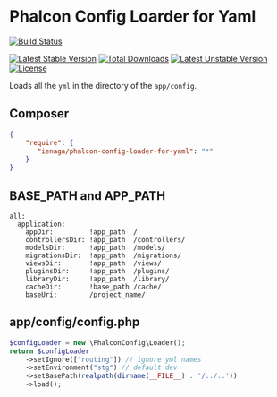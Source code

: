 # Phalcon Config Loarder for Yaml

[![Build Status](https://travis-ci.org/ienaga/PhalconConfig.svg?branch=master)](https://travis-ci.org/ienaga/PhalconConfig)


[![Latest Stable Version](https://poser.pugx.org/ienaga/phalcon-config-loader-for-yaml/v/stable)](https://packagist.org/packages/ienaga/phalcon-config-loader-for-yaml) [![Total Downloads](https://poser.pugx.org/ienaga/phalcon-config-loader-for-yaml/downloads)](https://packagist.org/packages/ienaga/phalcon-config-loader-for-yaml) [![Latest Unstable Version](https://poser.pugx.org/ienaga/phalcon-config-loader-for-yaml/v/unstable)](https://packagist.org/packages/ienaga/phalcon-config-loader-for-yaml) [![License](https://poser.pugx.org/ienaga/phalcon-config-loader-for-yaml/license)](https://packagist.org/packages/ienaga/phalcon-config-loader-for-yaml)



Loads all the `yml` in the directory of the `app/config`.


## Composer

```json
{
    "require": {
       "ienaga/phalcon-config-loader-for-yaml": "*"
    }
}
```


## BASE_PATH and APP_PATH

```yaßml
all:
  application:
    appDir:         !app_path  /
    controllersDir: !app_path  /controllers/
    modelsDir:      !app_path  /models/
    migrationsDir:  !app_path  /migrations/
    viewsDir:       !app_path  /views/
    pluginsDir:     !app_path  /plugins/
    libraryDir:     !app_path  /library/
    cacheDir:       !base_path /cache/
    baseUri:        /project_name/
```


## app/config/config.php

```php
$configLoader = new \PhalconConfig\Loader();
return $configLoader
    ->setIgnore(["routing"]) // ignore yml names
    ->setEnvironment("stg") // default dev
    ->setBasePath(realpath(dirname(__FILE__) . '/../..'))
    ->load();
```

